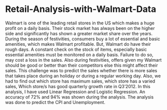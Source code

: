 # Retail-Analysis-with-Walmart-Data

Walmart is one of the leading retail stores in the US which makes a huge profit on a daily basis. Their stock market has always been on the higher side and significantly has shown a
greater market share over the years. During the season of festivities, consumers buy a lot of essential and basic amenities, which makes Walmart profitable. But, Walmart do have their
rough days. A constant check on the stock of items, especially basic essential amenities must
be monitored on a daily basis. Failure to do so, may cost a loss in the sales.
Also during festivities, offers given my Walmart should be good or better than their
competitors else this might affect their sales.
This challenge was to predict the sales whether there is more sales that takes place during an
holiday or during a regular working day. Also, we had to find out which store has maximum
sales, which store has a varied sales, Which store/s has good quarterly growth rate in
Q3’2012.
In this analysis, I have used Linear Regression and Logistic Regression. An accuracy of 72% and
94% was shown during the analysis. The analysis was done to predict the CPI and
Unemployment.
